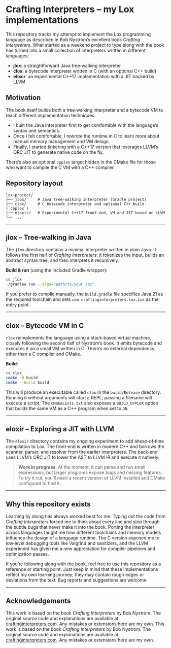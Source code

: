 # Crafting Interpreters – my Lox implementations

This repository tracks my attempt to implement the Lox programming language as described in Bob Nystrom’s excellent book *Crafting Interpreters*. What started as a weekend project to type along with the book has turned into a small collection of interpreters written in different languages:

- **jlox**: a straightforward Java tree‑walking interpreter  
- **clox**: a bytecode interpreter written in C (with an optional C++ build)  
- **eloxir**: an experimental C++17 implementation with a JIT backed by LLVM  

## Motivation

The book itself builds both a tree‑walking interpreter and a bytecode VM to teach different implementation techniques.  
- I built the Java interpreter first to get comfortable with the language’s syntax and semantics.  
- Once I felt comfortable, I rewrote the runtime in C to learn more about manual memory management and VM design.  
- Finally, I started tinkering with a C++17 version that leverages LLVM’s ORC JIT to generate native code on the fly.  

There’s also an optional `cpplox` target hidden in the CMake file for those who want to compile the C VM with a C++ compiler.

## Repository layout

```text
lox-project/
├── jlox/     # Java tree‑walking interpreter (Gradle project)
├── clox/     # C bytecode interpreter and optional C++ build (`cpplox`)
├── eloxir/   # Experimental C++17 front‑end, VM and JIT based on LLVM
└── ...
```

---

## jlox – Tree‑walking in Java

The `jlox` directory contains a minimal interpreter written in plain Java. It follows the first half of *Crafting Interpreters*: it tokenizes the input, builds an abstract syntax tree, and then interprets it recursively.

**Build & run** (using the included Gradle wrapper):

```bash
cd jlox
./gradlew run --args="path/to/your.lox"
```

If you prefer to compile manually, the `build.gradle` file specifies Java 21 as the required toolchain and sets `com.craftinginterpreters.lox.Lox` as the entry point.

---

## clox – Bytecode VM in C

`clox` reimplements the language using a stack‑based virtual machine, closely following the second half of Nystrom’s book. It emits bytecode and executes it on a small VM written in C. There’s no external dependency other than a C compiler and CMake.

**Build**:

```bash
cd clox
cmake -B build
cmake --build build
```

This will produce an executable called `clox` in the `build/Release` directory. Running it without arguments will start a REPL; passing a filename will execute a script. The `CMakeLists.txt` also exposes a `BUILD_CPPLOX` option that builds the same VM as a C++ program when set to `ON`.

---

## eloxir – Exploring a JIT with LLVM

The `eloxir` directory contains my ongoing experiment to add ahead‑of‑time compilation to Lox. The front‑end is written in modern C++ and borrows the scanner, parser, and resolver from the earlier interpreters. The back‑end uses LLVM’s ORC JIT to lower the AST to LLVM IR and execute it natively.

> **Work in progress**: At the moment, it can parse and run small expressions, but larger programs expose bugs and missing features.  
> To try it out, you’ll need a recent version of LLVM installed and CMake configured to find it.

---

## Why this repository exists

Learning by doing has always worked best for me. Typing out the code from *Crafting Interpreters* forced me to think about every line and step through the subtle bugs that never make it into the book. Porting the interpreter across languages taught me how different toolchains and memory models influence the design of a language runtime. The C version exposed me to low‑level debugging tools like Valgrind and sanitizers, and the LLVM experiment has given me a new appreciation for compiler pipelines and optimization passes.

If you’re following along with the book, feel free to use this repository as a reference or starting point. Just keep in mind that these implementations reflect my own learning journey; they may contain rough edges or deviations from the text. Bug reports and suggestions are welcome.

---

## Acknowledgements

This work is based on the book *Crafting Interpreters* by Bob Nystrom. The original source code and explanations are available at [craftinginterpreters.com](https://craftinginterpreters.com). Any mistakes or extensions here are my own.
This work is based on the book *Crafting Interpreters* by Bob Nystrom. The original source code and explanations are available at [craftinginterpreters.com](https://craftinginterpreters.com). Any mistakes or extensions here are my own.

